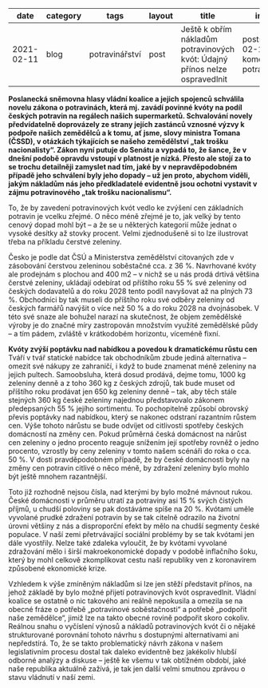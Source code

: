 | date       | category | tags           | layout | title                                                        | image                                   | author        |
| ---------- | -------- | -------------- | ------ | ------------------------------------------------------------ | --------------------------------------- | ------------- |
|2021-02-11 | blog     | potravinářství | post   | Ještě k obřím nákladům potravinových kvót: Údajný přínos nelze ospravedlnit | posts/2021-02-11-komentar-potraviny.jpg | Václav Štindl |





**Poslanecká sněmovna hlasy vládní koalice a jejich spojenců schválila novelu zákona o potravinách, která mj. zavádí povinné kvóty na podíl českých potravin na regálech našich supermarketů. Schvalování novely předvídatelně doprovázely ze strany jejích zastánců vznosné výzvy k podpoře našich zemědělců a k tomu, ať jsme, slovy ministra Tomana (ČSSD), v otázkách týkajících se našeho zemědělství „tak trošku nacionalisty“. Zákon nyní putuje do Senátu a vypadá to, že šance, že v dnešní podobě opravdu vstoupí v platnost je nízká. Přesto ale stojí za to se trochu detailněji zamyslet nad tím, jaké by v nepravděpodobném případě jeho schválení byly jeho dopady – už jen proto, abychom viděli, jakým nákladům nás jeho předkladatelé evidentně jsou ochotni vystavit v zájmu potravinového „tak trošku nacionalismu“.**



To, že by zavedení potravinových kvót vedlo ke zvýšení cen základních potravin je vcelku zřejmé. O něco méně zřejmé je to, jak velký by tento cenový dopad mohl být – a že se u některých kategorií může jednat o vysoké desítky až stovky procent. Velmi zjednodušeně si to lze ilustrovat třeba na příkladu čerstvé zeleniny.

Česko je podle dat ČSÚ a Ministerstva zemědělství citovaných zde v zásobování čerstvou zeleninou soběstačné cca. z 36 %. Navrhované kvóty ale prodejnám s plochou and 400 m2 – v nichž se u nás prodá drtivá většina čerstvé zeleniny, ukládají odebírat od příštího roku 55 % své zeleniny od českých dodavatelů a do roku 2028 tento podíl navyšovat až na plných 73 %. Obchodníci by tak museli do příštího roku své odběry zeleniny od českých farmářů navýšit o více než 50 % a do roku 2028 na dvojnásobek. V této své snaze ale bohužel narazí na skutečnost, že objem zemědělské výroby je do značné míry zastropován množstvím využité zemědělské půdy – a tím pádem, zvláště v krátkodobém horizontu, víceméně fixní. 

**Kvóty zvýší poptávku nad nabídkou a povedou k dramatickému růstu cen**
Tváří v tvář statické nabídce tak obchodníkům zbude jediná alternativa – omezit své nákupy ze zahraničí, i když to bude znamenat méně zeleniny na jejich pultech. Samoobsluha, která dosud prodává, dejme tomu, 1000 kg zeleniny denně a z toho 360 kg z českých zdrojů, tak bude muset od příštího roku prodávat jen 650 kg zeleniny denně – tak, aby těch stále stejných 360 kg české zeleniny najednou představovalo zákonem předepsaných 55 % jejího sortimentu. To pochopitelně způsobí obrovský převis poptávky nad nabídkou, který se nakonec odstraní razantním růstem cen. Výše tohoto nárůstu se bude odvíjet od citlivosti spotřeby českých domácností na změny cen. Pokud průměrná česká domácnost na nárůst cen zeleniny o jedno procento reaguje snížením její spotřeby rovněž o jedno procento, vzrostly by ceny zeleniny v tomto našem scénáři do roka o cca. 50 %. V dosti pravděpodobném případě, že by české domácnosti byly na změny cen potravin citlivé o něco méně, by zdražení zeleniny bylo mohlo být ještě mnohem razantnější.

Toto již rozhodně nejsou čísla, nad kterými by bylo možné mávnout rukou. České domácnosti v průměru utratí za potraviny asi 15 % svých čistých příjmů, u chudší poloviny se pak dostáváme spíše na 20 %. Kvótami uměle vyvolané prudké zdražení potravin by se tak citelně odrazilo na životní úrovni většiny z nás a disproporční efekt by mělo na chudší segmenty české populace. V naší zemi přetrvávající sociální problémy by se tak kvótami jen dále vyostřily. Nelze také zdaleka vyloučit, že by kvótami vyvolané zdražování mělo i širší makroekonomické dopady v podobě inflačního šoku, který by mohl celkově zkomplikovat cestu naší republiky ven z koronavirem způsobené ekonomické krize.

Vzhledem k výše zmíněným nákladům si lze jen stěží představit přínos, na jehož základě by bylo možné přijetí potravinových kvót ospravedlnit. Vládní koalice se ostatně o nic takového ani reálně nepokusila a omezila se na obecné fráze o potřebě „potravinové soběstačnosti“ a potřebě „podpořit naše zemědělce“, jimiž lze na takto obecné rovině podpořit skoro cokoliv. Reálnou snahu o vyčíslení výnosů a nákladů potravinových kvót či o nějaké strukturované porovnání tohoto návrhu s dostupnými alternativami ani nepředstírá. To, že se takto problematický návrh zákona v našem legislativním procesu dostal tak daleko evidentně bez jakékoliv hlubší odborné analýzy a diskuse – ještě ke všemu v tak obtížném období, jaké naše republika aktuálně zažívá, je tak jen další velmi smutnou zprávou o stavu vládnutí v naší zemi.
